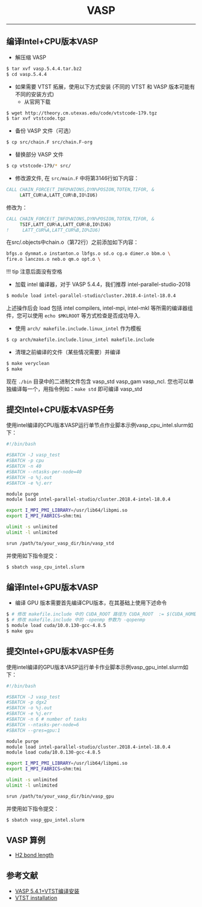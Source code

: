 # <center>VASP<center/>

-------
## 编译Intel+CPU版本VASP

- 解压缩 VASP
```bash
$ tar xvf vasp.5.4.4.tar.bz2
$ cd vasp.5.4.4
```
- 如果需要 VTST 拓展，使用以下方式安装 (不同的 VTST 和 VASP 版本可能有不同的安装方式)
  - 从官网下载
```bash
$ wget http://theory.cm.utexas.edu/code/vtstcode-179.tgz
$ tar xvf vtstcode.tgz
```
  - 备份 VASP 文件（可选）
```bash
$ cp src/chain.F src/chain.F-org
```
  - 替换部分 VASP 文件
```bash
$ cp vtstcode-179/* src/
```
  - 修改源文件, 在 `src/main.F` 中将第3146行如下内容：
```fortran
CALL CHAIN_FORCE(T_INFO%NIONS,DYN%POSION,TOTEN,TIFOR, &
     LATT_CUR%A,LATT_CUR%B,IO%IU6)
```
修改为：
```fortran
CALL CHAIN_FORCE(T_INFO%NIONS,DYN%POSION,TOTEN,TIFOR, &
     TSIF,LATT_CUR%A,LATT_CUR%B,IO%IU6)
!     LATT_CUR%A,LATT_CUR%B,IO%IU6)
```
在src/.objects中chain.o（第72行）之前添加如下内容：
```bash
bfgs.o dynmat.o instanton.o lbfgs.o sd.o cg.o dimer.o bbm.o \
fire.o lanczos.o neb.o qm.o opt.o \
```

!!! tip
    注意后面没有空格

- 加载 intel 编译器，对于 VASP 5.4.4，我们推荐 intel-parallel-studio-2018
```bash
$ module load intel-parallel-studio/cluster.2018.4-intel-18.0.4
```
上述操作后会 load 包括 intel compilers, intel-mpi, intel-mkl 等所需的编译器组件，您可以使用 ``echo $MKLROOT`` 等方式检查是否成功导入.

- 使用 `arch/ makefile.include.linux_intel` 作为模板
```bash
$ cp arch/makefile.include.linux_intel makefile.include
```

- 清理之前编译的文件（某些情况需要）并编译
```bash
$ make veryclean
$ make
```
现在 `./bin` 目录中的二进制文件包含 vasp_std vasp_gam vasp_ncl. 您也可以单独编译每一个，用指令例如：`make std` 即可编译 vasp_std

## 提交Intel+CPU版本VASP任务

使用intel编译的CPU版本VASP运行单节点作业脚本示例vasp_cpu_intel.slurm如下：

```bash
#!/bin/bash

#SBATCH -J vasp_test
#SBATCH -p cpu
#SBATCH -n 40
#SBATCH --ntasks-per-node=40
#SBATCH -o %j.out
#SBATCH -e %j.err

module purge
module load intel-parallel-studio/cluster.2018.4-intel-18.0.4

export I_MPI_PMI_LIBRARY=/usr/lib64/libpmi.so
export I_MPI_FABRICS=shm:tmi

ulimit -s unlimited
ulimit -l unlimited

srun /path/to/your_vasp_dir/bin/vasp_std
```

并使用如下指令提交：

```bash
$ sbatch vasp_cpu_intel.slurm
```

## 编译Intel+GPU版本VASP

- 编译 GPU 版本需要首先编译CPU版本，在其基础上使用下述命令

```bash
$ # 修改 makefile.include 中的 CUDA_ROOT 路径为 CUDA_ROOT  := $(CUDA_HOME)
$ # 修改 makefile.include 中的 -openmp 参数为 -qopenmp
$ module load cuda/10.0.130-gcc-4.8.5
$ make gpu
```

## 提交Intel+GPU版本VASP任务

使用intel编译的GPU版本VASP运行单卡作业脚本示例vasp_gpu_intel.slurm如下：

```bash
#!/bin/bash

#SBATCH -J vasp_test
#SBATCH -p dgx2
#SBATCH -o %j.out
#SBATCH -e %j.err
#SBATCH -n 6 # number of tasks
#SBATCH --ntasks-per-node=6
#SBATCH --gres=gpu:1

module purge
module load intel-parallel-studio/cluster.2018.4-intel-18.0.4
module load cuda/10.0.130-gcc-4.8.5

export I_MPI_PMI_LIBRARY=/usr/lib64/libpmi.so
export I_MPI_FABRICS=shm:tmi

ulimit -s unlimited
ulimit -l unlimited

srun /path/to/your_vasp_dir/bin/vasp_gpu
```

并使用如下指令提交：

```bash
$ sbatch vasp_gpu_intel.slurm
```

## VASP 算例
- [H2 bond length](hpc.sjtu.edu.cn/Item/docs/vasp_test_H2-bond-length.tar.gz)


## 参考文献

- [VASP 5.4.1+VTST编译安装](http://hmli.ustc.edu.cn/doc/app/vasp.5.4.1-vtst.htm)
- [VTST installation](http://theory.cm.utexas.edu/vtsttools/installation.html)
